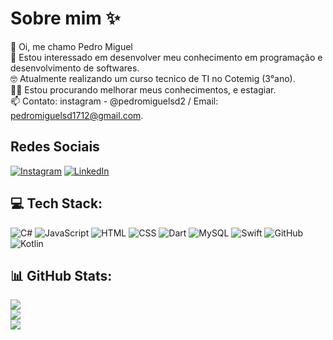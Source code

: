 # Sobre mim ✨

👋 Oi, me chamo Pedro Miguel  
💬 Estou interessado em desenvolver meu conhecimento em programação e desenvolvimento de softwares.  
🤓 Atualmente realizando um curso tecnico de TI no Cotemig (3°ano).  
👨‍💼 Estou procurando melhorar meus conhecimentos, e estagiar.  
📫 Contato: instagram - @pedromiguelsd2 / Email: pedromiguelsd1712@gmail.com.  

## Redes Sociais

[![Instagram](https://img.shields.io/badge/Instagram-%23E4405F.svg?logo=Instagram&logoColor=white)](https://instagram.com/pedromiguelsd2) [![LinkedIn](https://img.shields.io/badge/LinkedIn-%230077B5.svg?logo=linkedin&logoColor=white)](https://www.linkedin.com/in/pedro-miguel-73288130a/) 

## 💻 Tech Stack:
![C#](https://img.shields.io/badge/c%23-%23239120.svg?style=for-the-badge&logo=csharp&logoColor=white) ![JavaScript](https://img.shields.io/badge/javascript-%23323330.svg?style=for-the-badge&logo=javascript&logoColor=%23F7DF1E) ![HTML](https://img.shields.io/badge/html5-%23E34F26.svg?style=for-the-badge&logo=html5&logoColor=white) ![CSS](https://img.shields.io/badge/css3-%231572B6.svg?style=for-the-badge&logo=css3&logoColor=white) ![Dart](https://img.shields.io/badge/dart-%230175C2.svg?style=for-the-badge&logo=dart&logoColor=white) ![MySQL](https://img.shields.io/badge/mysql-4479A1.svg?style=for-the-badge&logo=mysql&logoColor=white) ![Swift](https://img.shields.io/badge/swift-F54A2A?style=for-the-badge&logo=swift&logoColor=white) ![GitHub](https://img.shields.io/badge/github-%23121011.svg?style=for-the-badge&logo=github&logoColor=white) ![Kotlin](https://img.shields.io/badge/kotlin-%237F52FF.svg?style=for-the-badge&logo=kotlin&logoColor=white)

## 📊 GitHub Stats:
![](https://github-readme-stats.vercel.app/api?username=PedroMiguel1712&theme=dark&hide_border=false&include_all_commits=false&count_private=false)<br/>
![](https://github-readme-streak-stats.herokuapp.com/?user=PedroMiguel1712&theme=dark&hide_border=false)<br/>
![](https://github-readme-stats.vercel.app/api/top-langs/?username=PedroMiguel1712&theme=dark&hide_border=false&include_all_commits=false&count_private=false&layout=compact)

<!--
**PedroMiguel1712/PedroMiguel1712** is a ✨ _special_ ✨ repository because its `README.md` (this file) appears on your GitHub profile.

Here are some ideas to get you started:

- 🔭 I’m currently working on ...
- 🌱 I’m currently learning ...
- 👯 I’m looking to collaborate on ...
- 🤔 I’m looking for help with ...
- 💬 Ask me about ...
- 📫 How to reach me: ...
- 😄 Pronouns: ...
- ⚡ Fun fact: ...
-->

